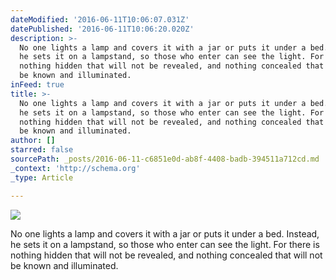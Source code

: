 ```yaml
---
dateModified: '2016-06-11T10:06:07.031Z'
datePublished: '2016-06-11T10:06:20.020Z'
description: >-
  No one lights a lamp and covers it with a jar or puts it under a bed. Instead,
  he sets it on a lampstand, so those who enter can see the light. For there is
  nothing hidden that will not be revealed, and nothing concealed that will not
  be known and illuminated.
inFeed: true
title: >-
  No one lights a lamp and covers it with a jar or puts it under a bed. Instead,
  he sets it on a lampstand, so those who enter can see the light. For there is
  nothing hidden that will not be revealed, and nothing concealed that will not
  be known and illuminated. 
author: []
starred: false
sourcePath: _posts/2016-06-11-c6851e0d-ab8f-4408-badb-394511a712cd.md
_context: 'http://schema.org'
_type: Article

---
```

![](https://s3-us-west-2.amazonaws.com/the-grid-img/p/a1720191fa8292d7cd1a6beeba32bb78eee28407.jpg)

No one lights a lamp and covers it with a jar or puts it under a bed. Instead, he sets it on a lampstand, so those who enter can see the light. For there is nothing hidden that will not be revealed, and nothing concealed that will not be known and illuminated.